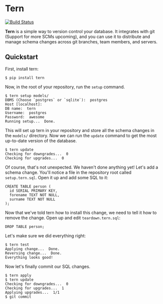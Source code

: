 Tern
====

[![Build Status](https://travis-ci.org/luhn/tern.svg?branch=master)](https://travis-ci.org/luhn/tern)

**Tern** is a simple way to version control your database.  It integrates with git (Support for more SCMs upcoming), and you can use it to distribute and manage schema changes across git branches, team members, and servers.

Quickstart
----------

First, install tern:

    $ pip install tern
    
Now, in the root of your repository, run the `setup` command.

    $ tern setup models/
    DBMS (Choose `postgres` or `sqlite`):  postgres
    Host [localhost]:  
    DB name:  tern
    Username:  postgres
    Password:  awesome
    Running setup...  Done.
    
This will set up tern in your repository and store all the schema changes in the `models/` directory.  Now we can run the `update` command to get the most up-to-date version of the database.

    $ tern update
    Checking for downgrades...  0
    Checking for upgrades...  0
    
Of course, that's not unexpected.  We haven't done anything yet!  Let's add a schema change.  You'll notice a file in the repository root called `setup.tern.sql`.  Open it up and add some SQL to it:

    CREATE TABLE person (
      id SERIAL PRIMARY KEY,
      forename TEXT NOT NULL,
      surname TEXT NOT NULL
    );
    
Now that we've told tern how to install this change, we need to tell it how to remove the change.  Open up and edit `teardown.tern.sql`:

    DROP TABLE person;
    
Let's make sure we did everything right:

    $ tern test
    Applying change...  Done.
    Reversing change...  Done.
    Everything looks good!
    
Now let's finally commit our SQL changes.

    $ tern apply
    $ tern update
    Checking for downgrades...  0
    Checking for upgrades...  1
    Applying upgrades...  1/1
    $ git commit
    
      
